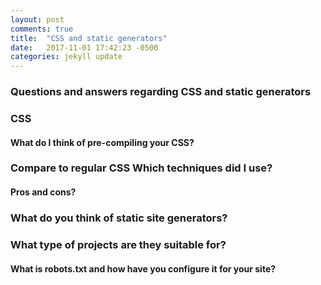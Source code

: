 ```yaml
---
layout: post
comments: true
title:  "CSS and static generators"
date:   2017-11-01 17:42:23 -0500
categories: jekyll update
---
```


### Questions and answers regarding CSS and static generators
### CSS
#### What do I think of pre-compiling your CSS?

### Compare to regular CSS Which techniques did I use? 
#### Pros and cons? 

### What do you think of static site generators?

### What type of projects are they suitable for? 
#### What is robots.txt and how have you configure it for your site?
